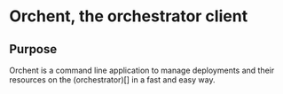 # Orchent, the orchestrator client
## Purpose

Orchent is a command line application to manage deployments and their resources
on the (orchestrator)[] in a fast and easy way.
